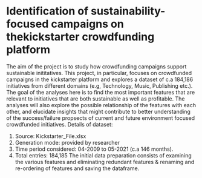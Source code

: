 # Identification of sustainability-focused campaigns on thekickstarter crowdfunding platform 

The aim of the project is to study how crowdfunding campaigns support sustainable inititatives. This project, in particular, focuses on crowdfunded campaigns in the kickstarter platform and explores a dataset of c.a 184,186 initiatives from different domains (e.g, Technology, Music, Publishing etc.). The
goal of the analyses here is to find the most important features that are relevant to initiatives that are
both sustainable as well as profitable. The analyses will also explore the possible relationship of the
features with each other, and elucidate insights that might contribute to better understanding of the
success/failure propsects of current and future environment focused crowdfunded initiatives.
Details of dataset:
1. Source: Kickstarter_File.xlsx
2. Generation mode: provided by researcher
3. Time period considered: 04-2009 to 05-2021 (c.a 146 months).
4. Total entries: 184,185
The initial data preparation consists of examining the various features and eliminating redundant
features & renaming and re-ordering of features and saving the dataframe.
